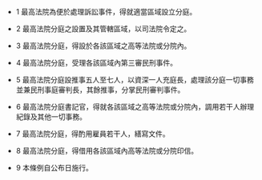 * 1 最高法院為便於處理訴訟事件，得就適當區域設立分庭。

* 2 最高法院分庭之設置及其管轄區域，以司法院令定之。

* 3 最高法院分庭，得設於各該區域之高等法院或分院內。

* 4 最高法院分庭，受理各該區域內第三審民刑事件。

* 5 最高法院分庭設推事五人至七人，以資深一人充庭長，處理該分庭一切事務並兼民刑事庭審判長，其餘推事，分掌民刑審判事件。

* 6 最高法院分庭書記官，得就各該區域之高等法院或分院內，調用若干人辦理紀錄及其他一切事務。

* 7 最高法院分庭，得酌用雇員若干人，繕寫文件。

* 8 最高法院分庭，得借用各該區域內高等法院或分院印信。

* 9 本條例自公布日施行。

